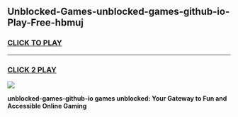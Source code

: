
## Unblocked-Games-unblocked-games-github-io-Play-Free-hbmuj
<h3>
<a href="https://premium76.site?title=unblocked-games-github-io&ref=19M">CLICK TO PLAY</a></h3>
<hr>

<h3>
<a href="https://premium76.site?title=unblocked-games-github-io&ref=19M">CLICK 2 PLAY</a>
  
</h3>

<a href="https://premium76.site?title=unblocked-games-github-io&ref=19M"><img src="https://clearcache.store/games.png"></a>


**unblocked-games-github-io games unblocked: Your Gateway to Fun and Accessible Online Gaming**
